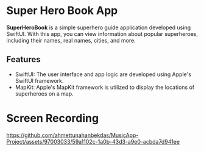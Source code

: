 # Super Hero Book App

**SuperHeroBook** is a simple superhero guide application developed using SwiftUI. With this app, you can view information about popular superheroes, including their names, real names, cities, and more.
  
## Features
- SwiftUI: The user interface and app logic are developed using Apple's SwiftUI framework.
- MapKit: Apple's MapKit framework is utilized to display the locations of superheroes on a map.

# Screen Recording
https://github.com/ahmettunahanbekdas/MusicApp-Project/assets/97003033/59a1102c-1a0b-43d3-a9e0-acbda7d941ee

